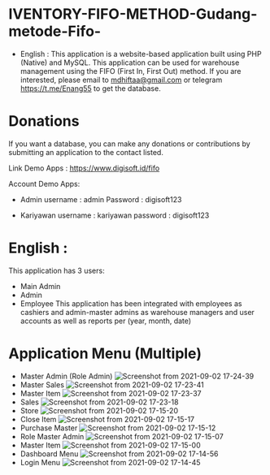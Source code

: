 # IVENTORY-FIFO-METHOD-Gudang-metode-Fifo-
* English : 
This application is a website-based application built using PHP (Native) and MySQL. This application can be used for warehouse management using the FIFO (First In, First Out) method. If you are interested, please email to mdhiftaa@gmail.com or telegram https://t.me/Enang55 to get the database.

# Donations
If you want a database, you can make any donations or contributions by submitting an application to the contact listed.

Link Demo Apps : https://www.digisoft.id/fifo 

Account Demo Apps:
* Admin
username : admin
Password : digisoft123

* Kariyawan
username : kariyawan
password : digisoft123

# English :
This application has 3 users:
- Main Admin
- Admin
- Employee
This application has been integrated with employees as cashiers and admin-master admins as warehouse managers and user accounts as well as reports per (year, month, date)

# Application Menu (Multiple)
* Master Admin (Role Admin)
![Screenshot from 2021-09-02 17-24-39](https://user-images.githubusercontent.com/55729354/131829987-d98b4b23-103f-439a-b252-cb3edd3824a6.png)
* Master Sales
![Screenshot from 2021-09-02 17-23-41](https://user-images.githubusercontent.com/55729354/131829989-39af5f95-3eeb-4392-9d64-6aeaf13f137c.png)
* Master Item
![Screenshot from 2021-09-02 17-23-37](https://user-images.githubusercontent.com/55729354/131829991-cd331e90-8dc2-483c-b369-293a5f3c20ac.png)
* Sales
![Screenshot from 2021-09-02 17-23-18](https://user-images.githubusercontent.com/55729354/131829993-6698fb7f-bf6b-45d9-a741-ce62f0734ad5.png)
* Store
![Screenshot from 2021-09-02 17-15-20](https://user-images.githubusercontent.com/55729354/131829996-86b9e4ce-9f73-4f0e-bee3-6426f7dbf142.png)
* Close Item
![Screenshot from 2021-09-02 17-15-17](https://user-images.githubusercontent.com/55729354/131829999-215128f4-6aec-4c85-acef-b46cf596e4be.png)
* Purchase Master
![Screenshot from 2021-09-02 17-15-12](https://user-images.githubusercontent.com/55729354/131830003-99b4eafc-c7b7-46af-ae95-12090df9d39e.png)
* Role Master Admin
![Screenshot from 2021-09-02 17-15-07](https://user-images.githubusercontent.com/55729354/131830004-774fc9fa-0b49-4c1c-bb37-b52a4582c01d.png)
* Master Item
![Screenshot from 2021-09-02 17-15-00](https://user-images.githubusercontent.com/55729354/131830005-3b9f7a3c-6a41-4204-b187-493b5d15b617.png)
* Dashboard Menu
![Screenshot from 2021-09-02 17-14-56](https://user-images.githubusercontent.com/55729354/131830007-671dfaeb-508a-4b7d-8439-1dd461b5b8c2.png)
* Login Menu
![Screenshot from 2021-09-02 17-14-45](https://user-images.githubusercontent.com/55729354/131830010-92089b2a-ad6a-4fb3-9329-0644f4b398bf.png)
